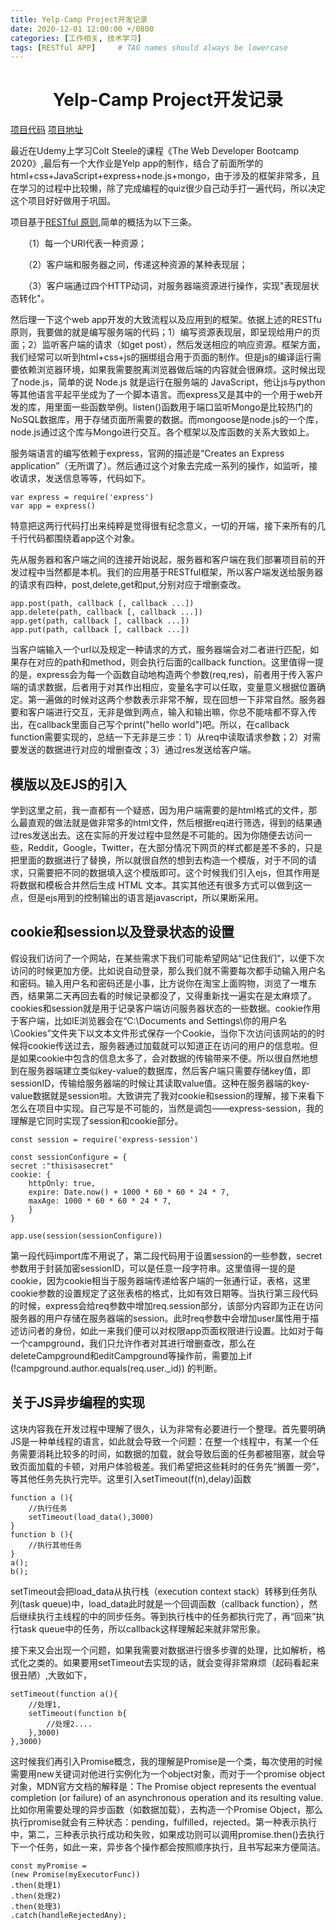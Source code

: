 ```yaml
---
title: Yelp-Camp Project开发记录
date: 2020-12-01 12:00:00 +/0800
categories: [工作相关, 技术学习]
tags: [RESTful APP]     # TAG names should always be lowercase
---
```


# <center>Yelp-Camp Project开发记录</center>
[项目代码](https://github.com/ChrisD12138/Yelpcamp)
[项目地址](https://morning-sea-07913.herokuapp.com/)

最近在Udemy上学习Colt Steele的课程《The Web Developer Bootcamp 2020》,最后有一个大作业是Yelp app的制作，结合了前面所学的html+css+JavaScript+express+node.js+mongo，由于涉及的框架非常多，且在学习的过程中比较懒，除了完成编程的quiz很少自己动手打一遍代码，所以决定这个项目好好做用于巩固。

项目基于[RESTful 原则](https://searchapparchitecture.techtarget.com/definition/RESTful-API),简单的概括为以下三条。

　　（1）每一个URI代表一种资源；

　　（2）客户端和服务器之间，传递这种资源的某种表现层；

　　（3）客户端通过四个HTTP动词，对服务器端资源进行操作，实现"表现层状态转化"。


然后理一下这个web app开发的大致流程以及应用到的框架。依据上述的RESTfu原则，我要做的就是编写服务端的代码；1）编写资源表现层，即呈现给用户的页面；2）监听客户端的请求（如get post），然后发送相应的响应资源。框架方面，我们经常可以听到html+css+js的捆绑组合用于页面的制作。但是js的编译运行需要依赖浏览器环境，如果我需要脱离浏览器做后端的内容就会很麻烦。这时候出现了node.js，简单的说 Node.js 就是运行在服务端的 JavaScript，他让js与python等其他语言平起平坐成为了一个脚本语言。而express又是其中的一个用于web开发的库，用里面一些函数举例。listen()函数用于端口监听Mongo是比较热门的NoSQL数据库，用于存储页面所需要的数据。而mongoose是node.js的一个库，node.js通过这个库与Mongo进行交互。各个框架以及库函数的关系大致如上。

服务端语言的编写依赖于express，官网的描述是“Creates an Express application”（无所谓了）。然后通过这个对象去完成一系列的操作，如监听，接收请求，发送信息等等，代码如下。

    var express = require('express')
    var app = express()

特意把这两行代码打出来纯粹是觉得很有纪念意义，一切的开端，接下来所有的几千行代码都围绕着app这个对象。

先从服务器和客户端之间的连接开始说起，服务器和客户端在我们部署项目前的开发过程中当然都是本机。我们的应用基于RESTful框架，所以客户端发送给服务器的请求有四种，post,delete,get和put,分别对应于增删查改。

    app.post(path, callback [, callback ...])
    app.delete(path, callback [, callback ...])
    app.get(path, callback [, callback ...])
    app.put(path, callback [, callback ...])

当客户端输入一个url以及规定一种请求的方式，服务器端会对二者进行匹配，如果存在对应的path和method，则会执行后面的callback function。这里值得一提的是，express会为每一个函数自动地构造两个参数(req,res)，前者用于传入客户端的请求数据，后者用于对其作出相应，变量名字可以任取，变量意义根据位置确定。第一遍做的时候对这两个参数表示非常不解，现在回想一下非常自然。服务器要和客户端进行交互，无非是做到两点，输入和输出嘛，你总不能啥都不穿入传出，在callback里面自己写个print("hello world")吧。所以，在callback function需要实现的，总结一下无非是三步：1）从req中读取请求参数；2）对需要发送的数据进行对应的增删查改；3）通过res发送给客户端。

## 模版以及EJS的引入
学到这里之前，我一直都有一个疑惑，因为用户端需要的是html格式的文件，那么最直观的做法就是做非常多的html文件，然后根据req进行筛选，得到的结果通过res发送出去。这在实际的开发过程中显然是不可能的。因为你随便去访问一些，Reddit，Google，Twitter，在大部分情况下网页的样式都是差不多的，只是把里面的数据进行了替换，所以就很自然的想到去构造一个模版，对于不同的请求，只需要把不同的数据填入这个模版即可。这个时候我们引入ejs，但其作用是将数据和模板合并然后生成 HTML 文本。其实其他还有很多方式可以做到这一点，但是ejs用到的控制输出的语言是javascript，所以果断采用。

## cookie和session以及登录状态的设置

假设我们访问了一个网站，在某些需求下我们可能希望网站“记住我们”，以便下次访问的时候更加方便。比如说自动登录，那么我们就不需要每次都手动输入用户名和密码。输入用户名和密码还是小事，比方说你在淘宝上面购物，浏览了一堆东西，结果第二天再回去看的时候记录都没了，又得重新找一遍实在是太麻烦了。cookies和session就是用于记录客户端访问服务器状态的一些数据。cookie作用于客户端，比如IE浏览器会在“C:\Documents and Settings\你的用户名\Cookies”文件夹下以文本文件形式保存一个Cookie，当你下次访问该网站的的时候将cookie传送过去，服务器通过加载就可以知道正在访问的用户的信息啦。但是如果cookie中包含的信息太多了，会对数据的传输带来不便。所以很自然地想到在服务器端建立类似key-value的数据库，然后客户端只需要存储key值，即sessionID，传输给服务器端的时候让其读取value值。这种在服务器端的key-value数据就是session啦。大致讲完了我对cookie和session的理解，接下来看下怎么在项目中实现。自己写是不可能的，当然是调包——express-session，我的理解是它同时实现了session和cookie部分。

    const session = require('express-session')

    const sessionConfigure = {
    secret :"thisisasecret"
    cookie: {
        httpOnly: true,
        expire: Date.now() + 1000 * 60 * 60 * 24 * 7,
        maxAge: 1000 * 60 * 60 * 24 * 7,
        }
    }

    app.use(session(sessionConfigure))

第一段代码import库不用说了，第二段代码用于设置session的一些参数，secret参数用于封装加密sessionID，可以是任意一段字符串。这里值得一提的是cookie，因为cookie相当于服务器端传递给客户端的一张通行证，表格，这里cookie参数的设置规定了这张表格的格式，比如有效日期等。当执行第三段代码的时候，express会给req参数中增加req.session部分，该部分内容即为正在访问服务器的用户存储在服务器端的session。此时req参数中会增加user属性用于描述访问者的身份，如此一来我们便可以对权限app页面权限进行设置。比如对于每一个campground，我们只允许作者对其进行增删查改，那么在deleteCampground和editCampground等操作前，需要加上if (!campground.author.equals(req.user._id)) 的判断。

## 关于JS异步编程的实现
这块内容我在开发过程中理解了很久，认为非常有必要进行一个整理。首先要明确JS是一种单线程的语言，如此就会导致一个问题：在整一个线程中，有某一个任务需要消耗比较多的时间，如数据的加载，就会导致后面的任务都被阻塞，就会导致页面加载的卡顿，对用户体验极差。我们希望把这些耗时的任务先“搁置一旁”，等其他任务先执行完毕。这里引入setTimeout(f(n),delay)函数

    function a (){
        //执行任务
        setTimeout(load_data(),3000)
    }  
    function b (){
        //执行其他任务
    } 
    a();
    b();

setTimeout会把load_data从执行栈（execution context stack）转移到任务队列(task queue)中，load_data此时就是一个回调函数（callback function），然后继续执行主线程的中的同步任务。等到执行栈中的任务都执行完了，再“回来”执行task queue中的任务，所以callback这样理解起来就非常形象。

接下来又会出现一个问题，如果我需要对数据进行很多步骤的处理，比如解析，格式化之类的。如果要用setTimeout去实现的话，就会变得非常麻烦（起码看起来很丑陋）,大致如下，

    setTimeout(function a(){
        //处理1,
        setTimeout(function b{
            //处理2....
        },3000)
    },3000)

这时候我们再引入Promise概念，我的理解是Promise是一个类，每次使用的时候需要用new关键词对他进行实例化为一个object对象，而对于一个promise object对象，MDN官方文档的解释是：The Promise object represents the eventual completion (or failure) of an asynchronous operation and its resulting value.比如你用需要处理的异步函数（如数据加载），去构造一个Promise Object，那么执行promise就会有三种状态：pending，fulfilled，rejected。第一种表示执行中，第二，三种表示执行成功和失败，如果成功则可以调用promise.then()去执行下一个任务，如此一来，异步各个操作都会按照顺序执行，且书写起来方便简洁。

    const myPromise =
    (new Promise(myExecutorFunc))
    .then(处理1)
    .then(处理2)
    .then(处理3)
    .catch(handleRejectedAny);


 


